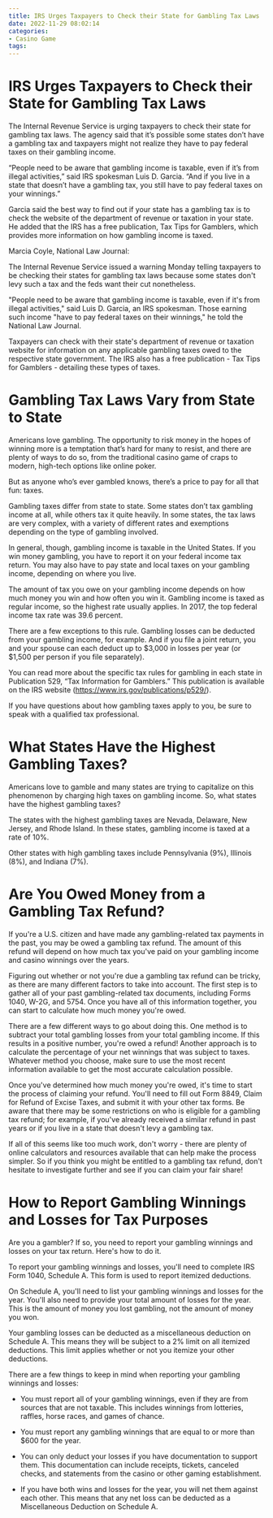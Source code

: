 ```yaml
---
title: IRS Urges Taxpayers to Check their State for Gambling Tax Laws
date: 2022-11-29 08:02:14
categories:
- Casino Game
tags:
---
```



#  IRS Urges Taxpayers to Check their State for Gambling Tax Laws

The Internal Revenue Service is urging taxpayers to check their state for gambling tax laws. The agency said that it’s possible some states don’t have a gambling tax and taxpayers might not realize they have to pay federal taxes on their gambling income.

“People need to be aware that gambling income is taxable, even if it’s from illegal activities,” said IRS spokesman Luis D. Garcia. “And if you live in a state that doesn’t have a gambling tax, you still have to pay federal taxes on your winnings.”

Garcia said the best way to find out if your state has a gambling tax is to check the website of the department of revenue or taxation in your state. He added that the IRS has a free publication, Tax Tips for Gamblers, which provides more information on how gambling income is taxed.

Marcia Coyle, National Law Journal:

The Internal Revenue Service issued a warning Monday telling taxpayers to be checking their states for gambling tax laws because some states don't levy such a tax and the feds want their cut nonetheless.


"People need to be aware that gambling income is taxable, even if it's from illegal activities," said Luis D. Garcia, an IRS spokesman. Those earning such income "have to pay federal taxes on their winnings," he told the National Law Journal.


Taxpayers can check with their state's department of revenue or taxation website for information on any applicable gambling taxes owed to the respective state government. The IRS also has a free publication - Tax Tips for Gamblers - detailing these types of taxes.

#  Gambling Tax Laws Vary from State to State

Americans love gambling. The opportunity to risk money in the hopes of winning more is a temptation that’s hard for many to resist, and there are plenty of ways to do so, from the traditional casino game of craps to modern, high-tech options like online poker.

But as anyone who’s ever gambled knows, there’s a price to pay for all that fun: taxes.

Gambling taxes differ from state to state. Some states don’t tax gambling income at all, while others tax it quite heavily. In some states, the tax laws are very complex, with a variety of different rates and exemptions depending on the type of gambling involved.

In general, though, gambling income is taxable in the United States. If you win money gambling, you have to report it on your federal income tax return. You may also have to pay state and local taxes on your gambling income, depending on where you live.

The amount of tax you owe on your gambling income depends on how much money you win and how often you win it. Gambling income is taxed as regular income, so the highest rate usually applies. In 2017, the top federal income tax rate was 39.6 percent.

There are a few exceptions to this rule. Gambling losses can be deducted from your gambling income, for example. And if you file a joint return, you and your spouse can each deduct up to $3,000 in losses per year (or $1,500 per person if you file separately).

You can read more about the specific tax rules for gambling in each state in Publication 529, “Tax Information for Gamblers.” This publication is available on the IRS website (https://www.irs.gov/publications/p529/).

If you have questions about how gambling taxes apply to you, be sure to speak with a qualified tax professional.

#  What States Have the Highest Gambling Taxes?

Americans love to gamble and many states are trying to capitalize on this phenomenon by charging high taxes on gambling income. So, what states have the highest gambling taxes?

The states with the highest gambling taxes are Nevada, Delaware, New Jersey, and Rhode Island. In these states, gambling income is taxed at a rate of 10%.

Other states with high gambling taxes include Pennsylvania (9%), Illinois (8%), and Indiana (7%).

#  Are You Owed Money from a Gambling Tax Refund?

If you're a U.S. citizen and have made any gambling-related tax payments in the past, you may be owed a gambling tax refund. The amount of this refund will depend on how much tax you've paid on your gambling income and casino winnings over the years.

Figuring out whether or not you're due a gambling tax refund can be tricky, as there are many different factors to take into account. The first step is to gather all of your past gambling-related tax documents, including Forms 1040, W-2G, and 5754. Once you have all of this information together, you can start to calculate how much money you're owed.

There are a few different ways to go about doing this. One method is to subtract your total gambling losses from your total gambling income. If this results in a positive number, you're owed a refund! Another approach is to calculate the percentage of your net winnings that was subject to taxes. Whatever method you choose, make sure to use the most recent information available to get the most accurate calculation possible.

Once you've determined how much money you're owed, it's time to start the process of claiming your refund. You'll need to fill out Form 8849, Claim for Refund of Excise Taxes, and submit it with your other tax forms. Be aware that there may be some restrictions on who is eligible for a gambling tax refund; for example, if you've already received a similar refund in past years or if you live in a state that doesn't levy a gambling tax.

If all of this seems like too much work, don't worry - there are plenty of online calculators and resources available that can help make the process simpler. So if you think you might be entitled to a gambling tax refund, don't hesitate to investigate further and see if you can claim your fair share!

#  How to Report Gambling Winnings and Losses for Tax Purposes

Are you a gambler? If so, you need to report your gambling winnings and losses on your tax return. Here's how to do it.

To report your gambling winnings and losses, you'll need to complete IRS Form 1040, Schedule A. This form is used to report itemized deductions.

On Schedule A, you'll need to list your gambling winnings and losses for the year. You'll also need to provide your total amount of losses for the year. This is the amount of money you lost gambling, not the amount of money you won.

Your gambling losses can be deducted as a miscellaneous deduction on Schedule A. This means they will be subject to a 2% limit on all itemized deductions. This limit applies whether or not you itemize your other deductions.

There are a few things to keep in mind when reporting your gambling winnings and losses:

- You must report all of your gambling winnings, even if they are from sources that are not taxable. This includes winnings from lotteries, raffles, horse races, and games of chance.

- You must report any gambling winnings that are equal to or more than $600 for the year.

- You can only deduct your losses if you have documentation to support them. This documentation can include receipts, tickets, canceled checks, and statements from the casino or other gaming establishment.

- If you have both wins and losses for the year, you will net them against each other. This means that any net loss can be deducted as a Miscellaneous Deduction on Schedule A.